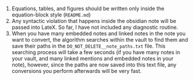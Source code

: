 1. Equations, tables, and figures should be written only inside the equation-block style (`README.md`)
2. Any syntactic violation that happens inside the obsidian note will be passed into LateX. So far, I have not included any diagnostic routine. 
3. When you have many embedded notes and linked notes in the note you want to convert, the algorithm searches within the vault to find them and save their paths in the `DO_NOT_DELETE__note_paths.txt` file. This searching process will take a few seconds (if you have many notes in your vault, and many linked mentions and embedded notes in your note), however, since the paths are now saved into this text file, any conversions you perform afterwards will be very fast. 
